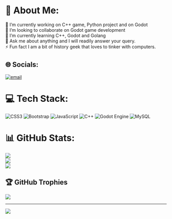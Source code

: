 # 💫 About Me:
🔭 I’m currently working on C++ game, Python project and on Godot<br>👯 I’m looking to collaborate on Godot game development <br>🌱 I’m currently learning C++, Godot and Golang<br>💬 Ask me about anything and I will readily answer your query.<br>⚡ Fun fact I am a bit of history geek that loves to tinker with computers.


## 🌐 Socials:
[![email](https://img.shields.io/badge/Email-D14836?logo=gmail&logoColor=white)](mailto:behramakhtar2000@gmail.com) 

# 💻 Tech Stack:
![CSS3](https://img.shields.io/badge/css3-%231572B6.svg?style=for-the-badge&logo=css3&logoColor=white) ![Bootstrap](https://img.shields.io/badge/bootstrap-%238511FA.svg?style=for-the-badge&logo=bootstrap&logoColor=white) ![JavaScript](https://img.shields.io/badge/javascript-%23323330.svg?style=for-the-badge&logo=javascript&logoColor=%23F7DF1E) ![C++](https://img.shields.io/badge/c++-%2300599C.svg?style=for-the-badge&logo=c%2B%2B&logoColor=white) ![Godot Engine](https://img.shields.io/badge/GODOT-%23FFFFFF.svg?style=for-the-badge&logo=godot-engine) ![MySQL](https://img.shields.io/badge/mysql-4479A1.svg?style=for-the-badge&logo=mysql&logoColor=white)
# 📊 GitHub Stats:
![](https://github-readme-stats.vercel.app/api?username=Aatihonora&theme=dark&hide_border=false&include_all_commits=false&count_private=false)<br/>
![](https://github-readme-streak-stats.herokuapp.com/?user=Aatihonora&theme=dark&hide_border=false)<br/>
![](https://github-readme-stats.vercel.app/api/top-langs/?username=Aatihonora&theme=dark&hide_border=false&include_all_commits=false&count_private=false&layout=compact)

## 🏆 GitHub Trophies
![](https://github-profile-trophy.vercel.app/?username=Aatihonora&theme=tokyonight&no-frame=false&no-bg=false&margin-w=4)

---
[![](https://visitcount.itsvg.in/api?id=Aatihonora&icon=0&color=0)](https://visitcount.itsvg.in)
